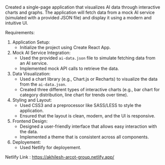 Created a single-page application that visualizes AI data through interactive charts and
graphs. The application will fetch data from a mock AI service (simulated with a provided
JSON file) and display it using a modern and intuitive UI.

Requirements:
1. Application Setup:
    - Initialize the project using Create React App.
2. Mock AI Service Integration:
    - Used the provided `ai-data.json` file to simulate fetching data from an AI service.
    - Implemented mock API calls to retrieve the data.
3. Data Visualization:
    - Used a chart library (e.g., Chart.js or Recharts) to visualize the data from the
    `ai-data.json`.
    - Created three different types of interactive charts (e.g., bar chart for category
     distribution, line chart for trends over time).
5. Styling and Layout:
    - Used CSS3 and a preprocessor like SASS/LESS to style the application.
    - Ensured that the layout is clean, modern, and the UI is responsive.
6. Frontend Design:
    - Designed a user-friendly interface that allows easy interaction with the data.
    - Implemented a theme that is consistent across all components.
7. Deployement:
    - Used Netlify for deployement.
  
Netlify Link : https://akhilesh-arcot-group.netlify.app/
